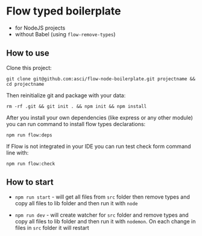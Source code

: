 # Flow typed boilerplate
- for NodeJS projects
- without Babel (using `flow-remove-types`)

## How to use
Clone this project:

`git clone git@github.com:asci/flow-node-boilerplate.git projectname && cd projectname
`

Then reinitialize git and package with your data:

`rm -rf .git && git init . && npm init && npm install`

After you install your own dependencies (like express or any other module) you can run command to install flow types declarations:

`npm run flow:deps`

If Flow is not integrated in your IDE you can run test check form command line with:

`npm run flow:check`

## How to start

- `npm run start` - will get all files from `src` folder then remove types and copy all files to lib folder and then run it with `node`

- `npm run dev` - will create watcher for `src` folder and remove types and copy all files to lib folder and then run it with `nodemon`. On each change in files in `src` folder it will restart
